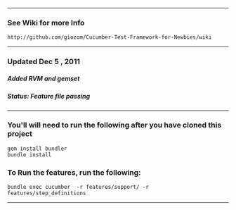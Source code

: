 ***
### See Wiki for more Info
    http://github.com/giozom/Cucumber-Test-Framework-for-Newbies/wiki
***
### Updated Dec 5 , 2011
##### Added RVM and gemset
##### Status: Feature file passing

***

### You'll will need to run the following after you have cloned this project
    gem install bundler
    bundle install       

### To Run the features, run the following:
    bundle exec cucumber  -r features/support/ -r features/step_definitions  
***


